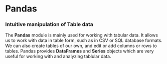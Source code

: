 # Pandas

### Intuitive manipulation of Table data

The **Pandas** module is mainly used for working with tabular data. It allows us to work with data in table form, such as in CSV or SQL database formats. We can also create tables of our own, and edit or add columns or rows to tables. Pandas provides **DataFrames** and **Series** objects which are very useful for working with and analyzing tablular data.

